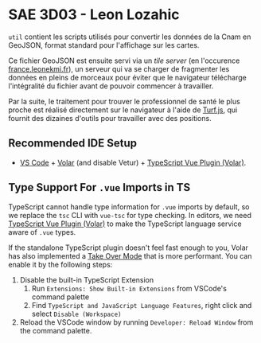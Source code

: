 # SAE 3D03 - Leon Lozahic

`util` contient les scripts utilisés pour convertir les données de la Cnam en GeoJSON, format standard pour l'affichage sur les cartes.

Ce fichier GeoJSON est ensuite servi via un *tile server* (en l'occurence [france.leonekmi.fr](https://france.leonekmi.fr)), un serveur qui va se charger de fragmenter les données en pleins de morceaux pour éviter que le navigateur télécharge l'intégralité du fichier avant de pouvoir commencer à travailler.

Par la suite, le traitement pour trouver le professionnel de santé le plus proche est réalisé directement sur le navigateur à l'aide de [Turf.js](https://turfjs.org/), qui fournit des dizaines d'outils pour travailler avec des positions.

## Recommended IDE Setup

- [VS Code](https://code.visualstudio.com/) + [Volar](https://marketplace.visualstudio.com/items?itemName=Vue.volar) (and disable Vetur) + [TypeScript Vue Plugin (Volar)](https://marketplace.visualstudio.com/items?itemName=Vue.vscode-typescript-vue-plugin).

## Type Support For `.vue` Imports in TS

TypeScript cannot handle type information for `.vue` imports by default, so we replace the `tsc` CLI with `vue-tsc` for type checking. In editors, we need [TypeScript Vue Plugin (Volar)](https://marketplace.visualstudio.com/items?itemName=Vue.vscode-typescript-vue-plugin) to make the TypeScript language service aware of `.vue` types.

If the standalone TypeScript plugin doesn't feel fast enough to you, Volar has also implemented a [Take Over Mode](https://github.com/johnsoncodehk/volar/discussions/471#discussioncomment-1361669) that is more performant. You can enable it by the following steps:

1. Disable the built-in TypeScript Extension
   1. Run `Extensions: Show Built-in Extensions` from VSCode's command palette
   2. Find `TypeScript and JavaScript Language Features`, right click and select `Disable (Workspace)`
2. Reload the VSCode window by running `Developer: Reload Window` from the command palette.
